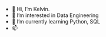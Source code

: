 - 👋 Hi, I’m Kelvin.
- 👀 I’m interested in Data Engineering
- 🌱 I’m currently learning Python, SQL
- 📫 

<!---
KLYC1/KLYC1 is a ✨ special ✨ repository because its `README.md` (this file) appears on your GitHub profile.
You can click the Preview link to take a look at your changes.
--->
